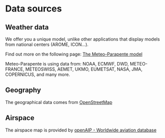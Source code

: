 # Data sources

## Weather data

We offer you a unique model, unlike other applications that display models from national centers (AROME, ICON...).

Find out more on the following page: [The Meteo-Parapente model](help/model.md)

Meteo-Parapente is using data from: NOAA, ECMWF, DWD, METEO-FRANCE, METEOSWISS, AEMET, UKMO, EUMETSAT, NASA, JMA, COPERNICUS, and many more.

## Geography

The geographical data comes from [OpenStreetMap](https://openwindmap.org)

## Airspace

The airspace map is provided by [openAIP - Worldwide aviation database](https://www.openaip.net/)